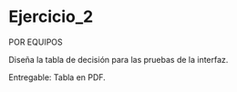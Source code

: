 # Ejercicio_2

POR EQUIPOS

Diseña la tabla de decisión para las pruebas de la interfaz.

Entregable: Tabla en PDF.
